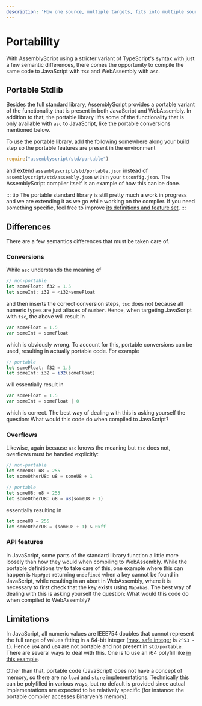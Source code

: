 ```yaml
---
description: 'How one source, multiple targets, fits into multiple sources, one target.'
---
```


# Portability

With AssemblyScript using a stricter variant of TypeScript's syntax with just a few semantic differences, there comes the opportunity to compile the same code to JavaScript with `tsc` and WebAssembly with `asc`.

## Portable Stdlib

Besides the full standard library, AssemblyScript provides a portable variant of the functionality that is present in both JavaScript and WebAssembly. In addition to that, the portable library lifts some of the functionality that is only available with `asc` to JavaScript, like the portable conversions mentioned below.

To use the portable library, add the following somewhere along your build step so the portable features are present in the environment

```javascript
require("assemblyscript/std/portable")
```

and extend `assemblyscript/std/portable.json` instead of `assemblyscript/std/assembly.json` within your `tsconfig.json`. The AssemblyScript compiler itself is an example of how this can be done.

::: tip
The portable standard library is still pretty much a work in progress and we are extending it as we go while working on the compiler. If you need something specific, feel free to improve [its definitions and feature set](https://github.com/AssemblyScript/assemblyscript/tree/master/std/portable).
:::

## Differences

There are a few semantics differences that must be taken care of.

### Conversions

While `asc` understands the meaning of

```typescript
// non-portable
let someFloat: f32 = 1.5
let someInt: i32 = <i32>someFloat
```

and then inserts the correct conversion steps, `tsc` does not because all numeric types are just aliases of `number`. Hence, when targeting JavaScript with `tsc`, the above will result in

```javascript
var someFloat = 1.5
var someInt = someFloat
```

which is obviously wrong. To account for this, portable conversions can be used, resulting in actually portable code. For example

```typescript
// portable
let someFloat: f32 = 1.5
let someInt: i32 = i32(someFloat)
```

will essentially result in

```javascript
var someFloat = 1.5
var someInt = someFloat | 0
```

which is correct. The best way of dealing with this is asking yourself the question: What would this code do when compiled to JavaScript?

### Overflows

Likewise, again because `asc` knows the meaning but `tsc` does not, overflows must be handled explicitly:

```typescript
// non-portable
let someU8: u8 = 255
let someOtherU8: u8 = someU8 + 1
```

```typescript
// portable
let someU8: u8 = 255
let someOtherU8: u8 = u8(someU8 + 1)
```

essentially resulting in

```javascript
let someU8 = 255
let someOtherU8 = (someU8 + 1) & 0xff
```

### API features

In JavaScript, some parts of the standard library function a little more loosely than how they would when compiling to WebAssembly. While the portable definitions try to take care of this, one example where this can happen is `Map#get` returning `undefined` when a key cannot be found in JavaScript, while resulting in an abort in WebAssembly, where it is necessary to first check that the key exists using `Map#has`. The best way of dealing with this is asking yourself the question: What would this code do when compiled to WebAssembly?

## Limitations

In JavaScript, all numeric values are IEEE754 doubles that cannot represent the full range of values fitting in a 64-bit integer \([max. safe integer](https://developer.mozilla.org/en-US/docs/Web/JavaScript/Reference/Global_Objects/Number/MAX_SAFE_INTEGER) is `2^53 - 1`\). Hence `i64` and `u64` are not portable and not present in `std/portable`. There are several ways to deal with this. One is to use an i64 polyfill like [in this example](https://github.com/AssemblyScript/examples/tree/master/i64).

Other than that, portable code \(JavaScript\) does not have a concept of memory, so there are no `load` and `store` implementations. Technically this can be polyfilled in various ways, but no default is provided since actual implementations are expected to be relatively specific \(for instance: the portable compiler accesses Binaryen's memory\).
